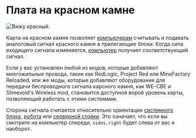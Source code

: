 # Плата на красном камне

![Вижу красный.](oredict:oc:redstoneCard1)

Карта на красном камне позволяет [компьютерам](../general/computer.md) считывать и подавать аналоговый сигнал красного камня в прилегающие блоки. Когда сила входящего сигнала изменяется, [компьютер](../general/computer.md) получает соответствующий сигнал.

Если у вас установлен любой из модов, которые добавляют многожильные провода, такие как RedLogic, Project Red или MineFactory Reloaded, или же моды, которые добавляют оборудование для передачи беспроводного сигнала карсного камня, как WE-CBE и Slimevoid's Wireless mod, становится доступной ворой уровень карты, позволяющий работать с этими системами.

Сторона сигнала считается относительно ориентации [системного блока](../block/case1.md), [робота](../block/robot.md) или [серверной стойки](../block/rack.md). Это означает, что если вы смотрите на компьютер спереди, `sides.right` будет слева от вас и наоборот..

